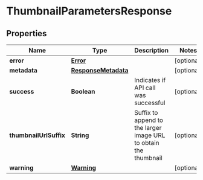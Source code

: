 

# ThumbnailParametersResponse


## Properties

| Name | Type | Description | Notes |
|------------ | ------------- | ------------- | -------------|
|**error** | [**Error**](Error.md) |  |  [optional] |
|**metadata** | [**ResponseMetadata**](ResponseMetadata.md) |  |  [optional] |
|**success** | **Boolean** | Indicates if API call was successful |  [optional] |
|**thumbnailUrlSuffix** | **String** | Suffix to append to the larger image URL to obtain the thumbnail |  [optional] |
|**warning** | [**Warning**](Warning.md) |  |  [optional] |



